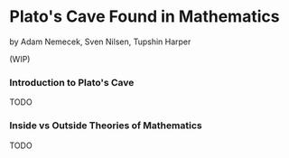 # Plato's Cave Found in Mathematics
by Adam Nemecek, Sven Nilsen, Tupshin Harper

(WIP)

### Introduction to Plato's Cave

TODO

### Inside vs Outside Theories of Mathematics

TODO
